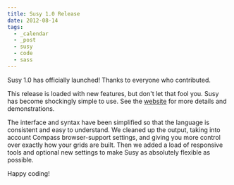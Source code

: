 ```yaml
---
title: Susy 1.0 Release
date: 2012-08-14
tags:
  - _calendar
  - _post
  - susy
  - code
  - sass
---
```


Susy 1.0 has officially launched!
Thanks to everyone who contributed.

This release is loaded with new features,
but don't let that fool you.
Susy has become shockingly simple to use.
See the [website][susy] for more details and demonstrations.

[susy]: http://susy.oddbird.net/

The interface and syntax have been simplified
so that the language is consistent and easy to understand.
We cleaned up the output,
taking into account Compass browser-support settings,
and giving you more control over exactly how your grids are built.
Then we added a load of responsive tools
and optional new settings
to make Susy as absolutely flexible as possible.

Happy coding!
